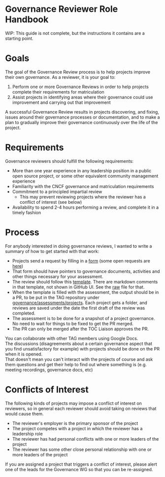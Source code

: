 # Governance Reviewer Role Handbook

WIP: This guide is not complete, but the instructions it contains are a starting point.

# Goals

The goal of the Governance Review process is to help projects improve their own governance.  As a reviewer, it is your goal to:

1. Perform one or more Governance Reviews in order to help projects complete their requirements for matriculation  
2. Assist projects in identifying areas where their governance could use improvement and carrying out that improvement  

A successful Governance Review results in projects discovering, and fixing, issues around their governance processes or documentation, and to make a plan to gradually improve their governance continuously over the life of the project.


# Requirements

Governance reviewers should fulfill the following requirements:

* More than one year experience in any leadership position in a public open source project, or some other equivalent community management experience  
* Familiarity with the CNCF governance and matriculation requirements  
* Commitment to a principled impartial review  
  * This may prevent reviewing projects where the reviewer has a conflict of interest (see below)
* Availability to spend 2-4 hours performing a review, and complete it in a timely fashion

# Process

For anybody interested in doing governance reviews, I wanted to write a summary of how to get started with that work:

* Projects send a request by filling in a [form](https://github.com/cncf/tag-contributor-strategy/issues/new?assignees=jberkus%2Caliok%2Cgeekygirldawn&labels=wg%2Fgovernance&projects=&template=governance-review-request.yaml&title=%5BGovernance+Review%5D%3A+PROJECT+NAME) (some open requests are [here](https://github.com/cncf/tag-contributor-strategy/issues?q=is%3Aissue+is%3Aopen+label%3Awg%2Fgovernance+%22governance+review%22))  
* That form should have pointers to governance documents, activities and other things necessary for your assessment.  
* The review should follow this [template](https://github.com/cncf/tag-contributor-strategy/blob/main/governance/reviews/template.md). There are markdown comments in that template, not shown in GitHub UI. See the [raw](https://raw.githubusercontent.com/cncf/tag-contributor-strategy/main/governance/reviews/template.md) file for that.  
* When the template is filled with the assessment, the output should be in a PR, to be put in the TAG repository under [governance/assessments/projects](https://github.com/cncf/tag-contributor-strategy/tree/main/governance/assessments/projects).  Each project gets a folder, and reviews are saved under the date the first draft of the review was completed.
* The assessment is to be done for a snapshot of a project governance. No need to wait for things to be fixed to get the PR merged.  
* The PR can only be merged after the TOC Liaison approves the PR.

You can collaborate with other TAG members using Google Docs.  
The discussions (disagreements about a certain governance aspect that you find unsatisfactory for example) with projects should be done on the PR when it is opened.  
That doesn't mean you can't interact with the projects of course and ask them questions and get their help to find out where something is (e.g. meeting recordings, governance docs, etc)

# Conflicts of Interest

The following kinds of projects may impose a conflict of interest on reviewers, so in general each reviewer should avoid taking on reviews that would cause them.

* The reviewer's employer is the primary sponsor of the project
* The project competes with a project in which the reviewer has a leadership role
* The reviewer has had personal conflicts with one or more leaders of the project
* The reviewer has some other close personal relationship with one or more leaders of the project

If you are assigned a project that triggers a conflict of interest, please alert one of the leads for the Governance WG so that you can be re-assigned.
